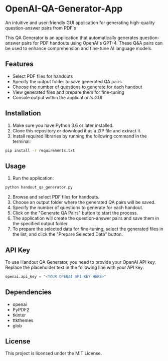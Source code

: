 # OpenAI-QA-Generator-App

An intuitive and user-friendly GUI application for generating high-quality question-answer pairs from PDF´s


This QA Generator is an application that automatically generates question-answer pairs for PDF handouts using OpenAI's GPT-4. These Q&A pairs can be used to enhance comprehension and fine-tune AI language models.

## Features

- Select PDF files for handouts
- Specify the output folder to save generated QA pairs
- Choose the number of questions to generate for each handout
- View generated files and prepare them for fine-tuning
- Console output within the application's GUI

## Installation

1. Make sure you have Python 3.6 or later installed.
2. Clone this repository or download it as a ZIP file and extract it.
3. Install required libraries by running the following command in the terminal:

```bash
pip install -r requirements.txt
```

## Usage

1. Run the application:

```bash
python handout_qa_generator.py
```

2. Browse and select PDF files for handouts.
3. Choose an output folder where the generated QA pairs will be saved.
4. Specify the number of questions to generate for each handout.
5. Click on the "Generate QA Pairs" button to start the process.
6. The application will create the question-answer pairs and save them in the specified output folder.
7. To prepare the selected data for fine-tuning, select the generated files in the list, and click the "Prepare Selected Data" button.

## API Key

To use Handout QA Generator, you need to provide your OpenAI API key. Replace the placeholder text in the following line with your API key:

```python
openai.api_key = "<YOUR OPENAI API KEY HERE>"
```

## Dependencies

- openai
- PyPDF2
- tkinter
- ttkthemes
- glob

## License

This project is licensed under the MIT License.
